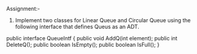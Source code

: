 Assignment:-

1. Implement two classes for Linear Queue and Circular Queue using the following interface that defines Queus as an ADT.

public interface QueueIntf {
	public void AddQ(int element);
	public int DeleteQ();
	public boolean IsEmpty();
	public boolean IsFull();
}
